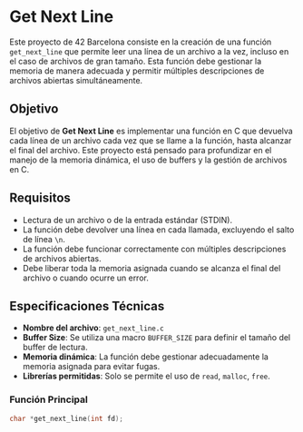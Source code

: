 # Get Next Line

Este proyecto de 42 Barcelona consiste en la creación de una función `get_next_line` que permite leer una línea de un archivo a la vez, incluso en el caso de archivos de gran tamaño. Esta función debe gestionar la memoria de manera adecuada y permitir múltiples descripciones de archivos abiertas simultáneamente.

## Objetivo

El objetivo de **Get Next Line** es implementar una función en C que devuelva cada línea de un archivo cada vez que se llame a la función, hasta alcanzar el final del archivo. Este proyecto está pensado para profundizar en el manejo de la memoria dinámica, el uso de buffers y la gestión de archivos en C.

## Requisitos

- Lectura de un archivo o de la entrada estándar (STDIN).
- La función debe devolver una línea en cada llamada, excluyendo el salto de línea `\n`.
- La función debe funcionar correctamente con múltiples descripciones de archivos abiertas.
- Debe liberar toda la memoria asignada cuando se alcanza el final del archivo o cuando ocurre un error.

## Especificaciones Técnicas

- **Nombre del archivo**: `get_next_line.c`
- **Buffer Size**: Se utiliza una macro `BUFFER_SIZE` para definir el tamaño del buffer de lectura.
- **Memoria dinámica**: La función debe gestionar adecuadamente la memoria asignada para evitar fugas.
- **Librerías permitidas**: Solo se permite el uso de `read`, `malloc`, `free`.

### Función Principal

```c
char *get_next_line(int fd);
